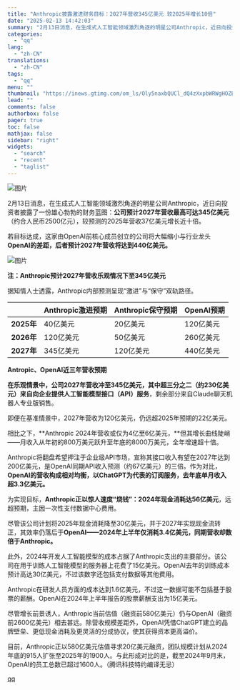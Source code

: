 ```yaml
---
title: "Anthropic披露激进财务目标：2027年营收345亿美元 较2025年增长10倍"
date: "2025-02-13 14:42:03"
summary: "2月13日消息，在生成式人工智能领域激烈角逐的明星公司Anthropic，近日向投资者披露了一份雄心..."
categories:
  - "qq"
lang:
  - "zh-CN"
translations:
  - "zh-CN"
tags:
  - "qq"
menu: ""
thumbnail: "https://inews.gtimg.com/om_ls/Oly5naxbQUCl_dQ4zXxpbWRWgHOZECgZlZ8vMAEikp83YAA_640360/0"
lead: ""
comments: false
authorbox: false
pager: true
toc: false
mathjax: false
sidebar: "right"
widgets:
  - "search"
  - "recent"
  - "taglist"
---
```


![图片](https://inews.gtimg.com/om_bt/OA2BzojM8TDsFwWeVxhvJT_WGhoYfdZS0EyS1YONI0olcAA/641)

2月13日消息，在生成式人工智能领域激烈角逐的明星公司Anthropic，近日向投资者披露了一份雄心勃勃的财务蓝图：**公司预计2027年营收最高可达345亿美元**（约合人民币2500亿元），较预测的2025年营收37亿美元增长近十倍。

若目标达成，这家由OpenAI前核心成员创立的公司将大幅缩小与行业龙头**OpenAI的差距，后者预计2027年营收将达到440亿美元。**

![图片](https://inews.gtimg.com/om_bt/OEghXMuybWzxkwKdcCUKNlBpkbdp9mtZ4J754o6BWfJu0AA/641)

 **注：Anthropic预计2027年营收乐观情况下至345亿美元**

据知情人士透露，Anthropic内部预测呈现“激进”与“保守”双轨路径。

|  | **Anthropic激进预期** | **Anthropic保守预期** | **OpenAI预期** |
| --- | --- | --- | --- |
| **2025年** | 40亿美元 | 20亿美元 | 120亿美元 |
| **2026年** | 120亿美元 | 50亿美元 | 260亿美元 |
| **2027年** | 345亿美元 | 120亿美元 | 440亿美元 |

**Antropic、OpenAI近三年营收预期**

**在乐观情景中，公司2027年营收冲至345亿美元，其中超三分之二（约230亿美元）来自向企业提供人工智能模型接口（API）服务**，剩余部分来自Claude聊天机器人专业版销售。

即便在基准情景中，2027年营收为120亿美元，仍远超2025年预期的22亿美元。

相比之下，**Anthropic 2024年营收或仅为4亿至6亿美元，**但其增长曲线陡峭——月收入从年初的800万美元跃升至年底的8000万美元，全年增速超十倍。

Anthropic将翻盘希望押注于企业级API市场，宣称其接口收入有望在2027年达到200亿美元，是OpenAI同期API收入预测（约67亿美元）的三倍。作为对比，**OpenAI的营收构成相对均衡，以ChatGPT为代表的订阅服务，去年底单月收入超3.3亿美元。**

为实现目标，**Anthropic正以惊人速度“烧钱”：2024年现金消耗达56亿美元**，远超预期，主因一次性支付数据中心费用。

尽管该公司计划将2025年现金消耗降至30亿美元，并于2027年实现现金流转正，其效率仍落后于**OpenAI——2024年上半年仅消耗3.4亿美元，同期营收却数倍于Anthropic。**

此外，2024年开发人工智能模型的成本占据了Anthropic支出的主要部分。该公司在用于训练人工智能模型的服务器上花费了15亿美元。OpenAI去年的训练成本预计高达30亿美元，不过该数字还包括支付数据等其他费用。

Anthropic在研发人员方面的成本达到1.6亿美元，不过这一数据可能不包括基于股票的薪酬。OpenAI在2024年上半年报告的股票薪酬支出为15亿美元。

尽管增长前景诱人，Anthropic当前估值（融资前580亿美元）仍与OpenAI（融资前2600亿美元）相去甚远。除营收规模差距外，OpenAI凭借ChatGPT建立的品牌壁垒、更低现金消耗及更灵活的分成协议，使其获得资本更高溢价。

目前，Anthropic正以580亿美元估值寻求20亿美元融资，团队规模计划从2024年底的915人扩张至2025年的1900人。与此形成对比的是，截至2024年9月末，OpenAI的员工总数已超过1600人。（腾讯科技特约编译无忌）

[qq](https://new.qq.com/rain/a/20250213A04TR300)
